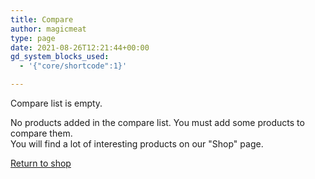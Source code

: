 ```yaml
---
title: Compare
author: magicmeat
type: page
date: 2021-08-26T12:21:44+00:00
gd_system_blocks_used:
  - '{"core/shortcode":1}'

---
```

<link rel="stylesheet" id="wd-woo-page-empty-page-css" href="https://magicmeat.in/wp-content/themes/woodmart/css/parts/woo-page-empty-page.min.css?ver=6.5.4" type="text/css" media="all" />

<table class="wd-compare-table">
  <p class="wd-empty-compare wd-empty-page">
    Compare list is empty.
  </p>
  
  <div class="wd-empty-page-text">
    No products added in the compare list. You must add some products to compare them.<br /> You will find a lot of interesting products on our "Shop" page.
  </div>
  
  <p class="return-to-shop">
    <a class="button" href="https://magicmeat.in/shop/"> Return to shop </a>
  </p>
</table>
